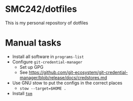 # SMC242/dotfiles

This is my personal repository of dotfiles

# Manual tasks

- Install all software in `programs-list`
- Configure `git-credential-manager`
  - Set up GPG
  - See https://github.com/git-ecosystem/git-credential-manager/blob/release/docs/credstores.md
- Use GNU stow to put the configs in the correct places
  - `stow --target=$HOME .`
- Install [`tpm`](https://github.com/tmux-plugins/tpm)
